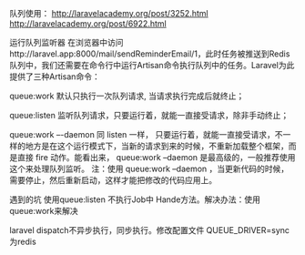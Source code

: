 队列使用： 
http://laravelacademy.org/post/3252.html 
http://laravelacademy.org/post/6922.html

运行队列监听器 
在浏览器中访问http://laravel.app:8000/mail/sendReminderEmail/1，此时任务被推送到Redis队列中，我们还需要在命令行中运行Artisan命令执行队列中的任务。Laravel为此提供了三种Artisan命令：

queue:work 默认只执行一次队列请求, 当请求执行完成后就终止；

queue:listen 监听队列请求，只要运行着，就能一直接受请求，除非手动终止；
 
queue:work –-daemon 同 listen 一样， 只要运行着，就能一直接受请求，不一样的地方是在这个运行模式下，当新的请求到来的时候，不重新加载整个框架，而是直接 fire 动作。能看出来， queue:work –daemon 是最高级的，一般推荐使用这个来处理队列监听。 
注：使用 queue:work –daemon ，当更新代码的时候，需要停止，然后重新启动，这样才能把修改的代码应用上。

遇到的坑
使用queue:listen 不执行Job中 Hande方法。解决办法：使用 queue:work来解决

laravel dispatch不异步执行，同步执行。修改配置文件 QUEUE_DRIVER=sync为redis
